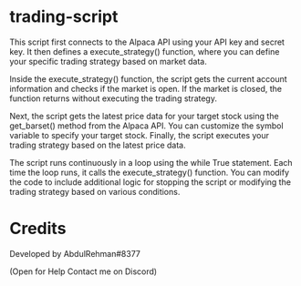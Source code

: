 # trading-script

This script first connects to the Alpaca API using your API key and secret key. It then defines a execute_strategy() function, where you can define your specific trading strategy based on market data.

Inside the execute_strategy() function, the script gets the current account information and checks if the market is open. If the market is closed, the function returns without executing the trading strategy.

Next, the script gets the latest price data for your target stock using the get_barset() method from the Alpaca API. You can customize the symbol variable to specify your target stock. Finally, the script executes your trading strategy based on the latest price data.

The script runs continuously in a loop using the while True statement. Each time the loop runs, it calls the execute_strategy() function. You can modify the code to include additional logic for stopping the script or modifying the trading strategy based on various conditions.

# Credits
Developed by AbdulRehman#8377

(Open for Help Contact me on Discord)
